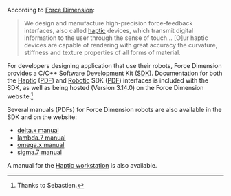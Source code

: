 <!-- License

Copyright 2022 Neuromechatronics Lab, Carnegie Mellon University

Created by: a. whit. (nml@whit.contact)

This Source Code Form is subject to the terms of the Mozilla Public
License, v. 2.0. If a copy of the MPL was not distributed with this
file, You can obtain one at https://mozilla.org/MPL/2.0/.
-->

According to [Force Dimension](https://www.forcedimension.com):

> We design and manufacture high-precision force-feedback interfaces, also 
  called [haptic][haptics_wikipedia] devices, which transmit digital 
  information to the user through the sense of touch... [O]ur haptic devices 
  are capable of rendering with great accuracy the curvature, stiffness and 
  texture properties of all forms of material.

For developers designing application that use their robots, Force Dimension 
provides a C/C++ Software Development Kit ([SDK][force_dimension_sdk]). 
Documentation for both the [Haptic][dhd_sdk] ([PDF][dhd_manual]) and 
[Robotic][drd_sdk] SDK ([PDF][drd_manual]) interfaces is included with the SDK, 
as well as being hosted (Version 3.14.0) on the Force Dimension 
website.[^grange]

[^grange]: Thanks to Sebastien.

Several manuals (PDFs) for Force Dimension robots are also available in the SDK 
and on the website:

* [delta.x manual][delta_manual]
* [lambda.7 manual][lambda_manual]
* [omega.x manual][omega_manual]
* [sigma.7 manual][sigma_manual]

A manual for the [Haptic workstation][console_manual] is also available.

[dhd_sdk]: https://downloads.forcedimension.com/sdk/doc/fdsdk-3.14.0/dhd/index.html
[drd_sdk]: https://downloads.forcedimension.com/sdk/doc/fdsdk-3.14.0/drd/index.html

[haptics_wikipedia]: https://en.wikipedia.org/wiki/Haptic_technology
[force_dimension_sdk]: https://www.forcedimension.com/software/sdk

[console_manual]: https://downloads.forcedimension.com/sdk/doc/fdsdk-3.14.0/user%20manual%20-%20console.pdf

[delta_manual]: https://downloads.forcedimension.com/sdk/doc/fdsdk-3.14.0/user%20manual%20-%20delta.x.pdf

[lambda_manual]: https://downloads.forcedimension.com/sdk/doc/fdsdk-3.14.0/user%20manual%20-%20lambda.7.pdf

[omega_manual]: https://downloads.forcedimension.com/sdk/doc/fdsdk-3.14.0/user%20manual%20-%20omega.x.pdf

[dhd_manual]: https://downloads.forcedimension.com/sdk/doc/fdsdk-3.14.0/user%20manual%20-%20Haptic%20SDK.pdf

[drd_manual]: https://downloads.forcedimension.com/sdk/doc/fdsdk-3.14.0/user%20manual%20-%20Robotic%20SDK.pdf

[sigma_manual]: https://downloads.forcedimension.com/sdk/doc/fdsdk-3.14.0/user%20manual%20-%20sigma.7.pdf

